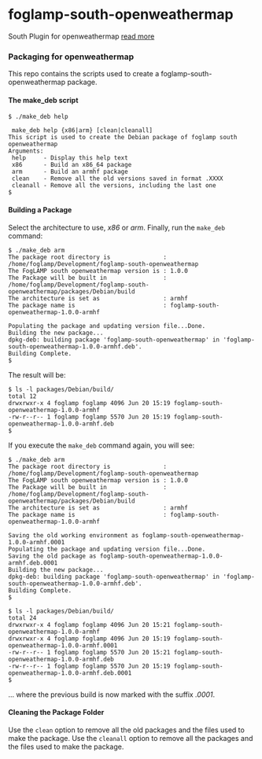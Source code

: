 # foglamp-south-openweathermap
South Plugin for openweathermap [read more]( <https://github.com/foglamp/foglamp-south-openweathermap/blob/master/python/foglamp/plugins/south/openweathermap/readme.rst>)


### Packaging for openweathermap
This repo contains the scripts used to create a foglamp-south-openweathermap package.

#### The make_deb script
```
$ ./make_deb help

 make_deb help {x86|arm} [clean|cleanall]
This script is used to create the Debian package of foglamp south openweathermap
Arguments:
 help     - Display this help text
 x86      - Build an x86_64 package
 arm      - Build an armhf package
 clean    - Remove all the old versions saved in format .XXXX
 cleanall - Remove all the versions, including the last one
$
```

#### Building a Package

Select the architecture to use, *x86* or *arm*.
Finally, run the ``make_deb`` command:

```
$ ./make_deb arm
The package root directory is               : /home/foglamp/Development/foglamp-south-openweathermap
The FogLAMP south openweathermap version is : 1.0.0
The Package will be built in                : /home/foglamp/Development/foglamp-south-openweathermap/packages/Debian/build
The architecture is set as                  : armhf
The package name is                         : foglamp-south-openweathermap-1.0.0-armhf

Populating the package and updating version file...Done.
Building the new package...
dpkg-deb: building package 'foglamp-south-openweathermap' in 'foglamp-south-openweathermap-1.0.0-armhf.deb'.
Building Complete.
$
```

The result will be:

```
$ ls -l packages/Debian/build/
total 12
drwxrwxr-x 4 foglamp foglamp 4096 Jun 20 15:19 foglamp-south-openweathermap-1.0.0-armhf
-rw-r--r-- 1 foglamp foglamp 5570 Jun 20 15:19 foglamp-south-openweathermap-1.0.0-armhf.deb
$
```

If you execute the ``make_deb`` command again, you will see:

```
$ ./make_deb arm
The package root directory is               : /home/foglamp/Development/foglamp-south-openweathermap
The FogLAMP south openweathermap version is : 1.0.0
The Package will be built in                : /home/foglamp/Development/foglamp-south-openweathermap/packages/Debian/build
The architecture is set as                  : armhf
The package name is                         : foglamp-south-openweathermap-1.0.0-armhf

Saving the old working environment as foglamp-south-openweathermap-1.0.0-armhf.0001
Populating the package and updating version file...Done.
Saving the old package as foglamp-south-openweathermap-1.0.0-armhf.deb.0001
Building the new package...
dpkg-deb: building package 'foglamp-south-openweathermap' in 'foglamp-south-openweathermap-1.0.0-armhf.deb'.
Building Complete.
$
```

```
$ ls -l packages/Debian/build/
total 24
drwxrwxr-x 4 foglamp foglamp 4096 Jun 20 15:21 foglamp-south-openweathermap-1.0.0-armhf
drwxrwxr-x 4 foglamp foglamp 4096 Jun 20 15:19 foglamp-south-openweathermap-1.0.0-armhf.0001
-rw-r--r-- 1 foglamp foglamp 5570 Jun 20 15:21 foglamp-south-openweathermap-1.0.0-armhf.deb
-rw-r--r-- 1 foglamp foglamp 5570 Jun 20 15:19 foglamp-south-openweathermap-1.0.0-armhf.deb.0001
$
```
... where the previous build is now marked with the suffix *.0001*.


#### Cleaning the Package Folder

Use the ``clean`` option to remove all the old packages and the files used to make the package.
Use the ``cleanall`` option to remove all the packages and the files used to make the package.